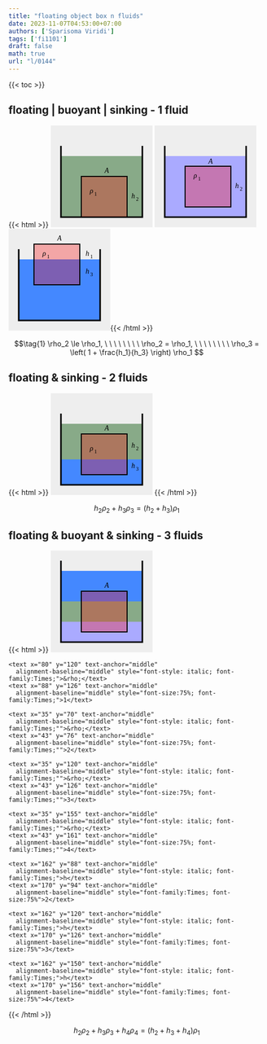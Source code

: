 ```yaml
---
title: "floating object box n fluids"
date: 2023-11-07T04:53:00+07:00
authors: ['Sparisoma Viridi']
tags: ['fi1101']
draft: false
math: true
url: "l/0144"
---
```

{{< toc >}}


## floating | buoyant | sinking - 1 fluid
{{< html >}}
<svg
  version="1.1" xmlns="http://www.w3.org/2000/svg"
  width="200" height="200"
  style="background: #eee;">
    <path d="M 20 60 L 20 180 L 180 180 L 180 60"
      stroke="black" stroke-width="0" fill="#8a8" />
    <path d="M 20 40 L 20 180 L 180 180 L 180 40"
      stroke="black" stroke-width="3" fill="none" />
    <rect x="60" y="100" width="90" height="80"
      stroke="black" stroke-width="2" fill="rgba(255, 0, 0, 0.3)" />
    <text x="110" y="90" text-anchor="middle" 
      alignment-baseline="middle" style="font-style: italic; font-family:Times;">A</text>
    <text x="80" y="130" text-anchor="middle" 
      alignment-baseline="middle" style="font-style: italic; font-family:Times;">&rho;</text>
    <text x="88" y="136" text-anchor="middle" 
      alignment-baseline="middle" style="font-size:75%; font-family:Times;">1</text>
    <text x="35" y="155" text-anchor="middle" 
      alignment-baseline="middle" style="font-style: italic; font-family:Times;"">&rho;</text>
    <text x="43" y="161" text-anchor="middle" 
      alignment-baseline="middle" style="font-size:75%; font-family:Times;"">2</text>
    <text x="162" y="140" text-anchor="middle" 
      alignment-baseline="middle" style="font-style: italic; font-family:Times;">h</text>
    <text x="170" y="146" text-anchor="middle" 
      alignment-baseline="middle" style="font-family:Times; font-size:75%">2</text>
</svg>
<svg
  version="1.1" xmlns="http://www.w3.org/2000/svg"
  width="200" height="200"
  style="background: #eee;">
    <path d="M 20 60 L 20 180 L 180 180 L 180 60"
      stroke="black" stroke-width="0" fill="#aaf" />
    <path d="M 20 40 L 20 180 L 180 180 L 180 40"
      stroke="black" stroke-width="3" fill="none" />
    <rect x="60" y="80" width="90" height="80"
      stroke="black" stroke-width="2" fill="rgba(255, 0, 0, 0.3)" />
    <text x="110" y="72" text-anchor="middle" 
      alignment-baseline="middle" style="font-style: italic; font-family:Times;">A</text>
    <text x="80" y="100" text-anchor="middle" 
      alignment-baseline="middle" style="font-style: italic; font-family:Times;">&rho;</text>
    <text x="88" y="106" text-anchor="middle" 
      alignment-baseline="middle" style="font-size:75%; font-family:Times;">1</text>
    <text x="35" y="155" text-anchor="middle" 
      alignment-baseline="middle" style="font-style: italic; font-family:Times;"">&rho;</text>
    <text x="43" y="161" text-anchor="middle" 
      alignment-baseline="middle" style="font-size:75%; font-family:Times;"">2</text>
    <text x="162" y="120" text-anchor="middle" 
      alignment-baseline="middle" style="font-style: italic; font-family:Times;">h</text>
    <text x="170" y="126" text-anchor="middle" 
      alignment-baseline="middle" style="font-family:Times; font-size:75%">2</text>
</svg>
<svg
  version="1.1" xmlns="http://www.w3.org/2000/svg"
  width="200" height="200"
  style="background: #eee;">
    <path d="M 20 60 L 20 180 L 180 180 L 180 60"
      stroke="black" stroke-width="0" fill="#48f" />
    <path d="M 20 40 L 20 180 L 180 180 L 180 40"
      stroke="black" stroke-width="3" fill="none" />
    <rect x="50" y="30" width="90" height="80"
      stroke="black" stroke-width="2" fill="rgba(255, 0, 0, 0.3)" />
    <text x="100" y="20" text-anchor="middle" 
      alignment-baseline="middle" style="font-style: italic; font-family:Times;">A</text>
    <text x="70" y="50" text-anchor="middle" 
      alignment-baseline="middle" style="font-style: italic; font-family:Times;">&rho;</text>
    <text x="78" y="56" text-anchor="middle" 
      alignment-baseline="middle" style="font-size:75%; font-family:Times;">1</text>
    <text x="40" y="155" text-anchor="middle" 
      alignment-baseline="middle" style="font-style: italic; font-family:Times;"">&rho;</text>
    <text x="48" y="161" text-anchor="middle" 
      alignment-baseline="middle" style="font-size:75%; font-family:Times;"">3</text>
    <text x="155" y="50" text-anchor="middle" 
      alignment-baseline="middle" style="font-style: italic; font-family:Times;">h</text>
    <text x="163" y="56" text-anchor="middle" 
      alignment-baseline="middle" style="font-family:Times; font-size:75%">1</text>
    <text x="155" y="85" text-anchor="middle" 
      alignment-baseline="middle" style="font-style: italic; font-family:Times;">h</text>
    <text x="163" y="91" text-anchor="middle" 
      alignment-baseline="middle" style="font-family:Times; font-size:75%">3</text>
</svg>{{< /html >}}

$$\tag{1}
\rho_2 \le \rho_1, \ \ \ \ \ \ \ \ \rho_2 = \rho_1, \ \ \ \ \ \ \ \ \rho_3 = \left( 1 + \frac{h_1}{h_3} \right) \rho_1
$$


## floating & sinking - 2 fluids
{{< html >}}
<svg
  version="1.1" xmlns="http://www.w3.org/2000/svg"
  width="200" height="200"
  style="background: #eee;">
    <path d="M 20 60 L 20 180 L 180 180 L 180 60"
      stroke="black" stroke-width="0" fill="#8a8" />
    <path d="M 20 130 L 20 180 L 180 180 L 180 130"
      stroke="black" stroke-width="0" fill="#48f" />
    <path d="M 20 40 L 20 180 L 180 180 L 180 40"
      stroke="black" stroke-width="3" fill="none" />
    <rect x="60" y="80" width="90" height="80"
      stroke="black" stroke-width="2" fill="rgba(255, 0, 0, 0.3)" />
    <text x="110" y="70" text-anchor="middle" 
      alignment-baseline="middle" style="font-style: italic; font-family:Times;">A</text>
    <text x="80" y="110" text-anchor="middle" 
      alignment-baseline="middle" style="font-style: italic; font-family:Times;">&rho;</text>
    <text x="88" y="116" text-anchor="middle" 
      alignment-baseline="middle" style="font-size:75%; font-family:Times;">1</text>
    <text x="35" y="95" text-anchor="middle" 
      alignment-baseline="middle" style="font-style: italic; font-family:Times;"">&rho;</text>
    <text x="43" y="101" text-anchor="middle" 
      alignment-baseline="middle" style="font-size:75%; font-family:Times;"">2</text>
    <text x="35" y="155" text-anchor="middle" 
      alignment-baseline="middle" style="font-style: italic; font-family:Times;"">&rho;</text>
    <text x="43" y="161" text-anchor="middle" 
      alignment-baseline="middle" style="font-size:75%; font-family:Times;"">3</text>
    <text x="162" y="144" text-anchor="middle" 
      alignment-baseline="middle" style="font-style: italic; font-family:Times;">h</text>
    <text x="170" y="150" text-anchor="middle" 
      alignment-baseline="middle" style="font-family:Times; font-size:75%">3</text>
    <text x="162" y="104" text-anchor="middle" 
      alignment-baseline="middle" style="font-style: italic; font-family:Times;">h</text>
    <text x="170" y="110" text-anchor="middle" 
      alignment-baseline="middle" style="font-family:Times; font-size:75%">2</text>
</svg>
{{< /html >}}

$$\tag{2}
h_2 \rho_2 + h_3 \rho_3 = \left( h_2 + h_3 \right) \rho_1
$$


## floating & buoyant & sinking - 3 fluids
{{< html >}}
<svg
  version="1.1" xmlns="http://www.w3.org/2000/svg"
  width="200" height="200"
  style="background: #eee;">
    <path d="M 20 40 L 20 100 L 180 100 L 180 40"
      stroke="black" stroke-width="0" fill="#48f" />
    <path d="M 20 100 L 20 140 L 180 140 L 180 100"
      stroke="black" stroke-width="0" fill="#8a8" />
    <path d="M 20 140 L 20 180 L 180 180 L 180 140"
      stroke="black" stroke-width="0" fill="#aaf" />
    <path d="M 20 20 L 20 180 L 180 180 L 180 20"
      stroke="black" stroke-width="3" fill="none" />
    <rect x="60" y="80" width="90" height="80"
      stroke="black" stroke-width="2" fill="rgba(255, 0, 0, 0.3)" />
    <text x="110" y="70" text-anchor="middle" 
      alignment-baseline="middle" style="font-style: italic; font-family:Times;">A</text>

    <text x="80" y="120" text-anchor="middle" 
      alignment-baseline="middle" style="font-style: italic; font-family:Times;">&rho;</text>
    <text x="88" y="126" text-anchor="middle" 
      alignment-baseline="middle" style="font-size:75%; font-family:Times;">1</text>

    <text x="35" y="70" text-anchor="middle" 
      alignment-baseline="middle" style="font-style: italic; font-family:Times;"">&rho;</text>
    <text x="43" y="76" text-anchor="middle" 
      alignment-baseline="middle" style="font-size:75%; font-family:Times;"">2</text>

    <text x="35" y="120" text-anchor="middle" 
      alignment-baseline="middle" style="font-style: italic; font-family:Times;"">&rho;</text>
    <text x="43" y="126" text-anchor="middle" 
      alignment-baseline="middle" style="font-size:75%; font-family:Times;"">3</text>

    <text x="35" y="155" text-anchor="middle" 
      alignment-baseline="middle" style="font-style: italic; font-family:Times;"">&rho;</text>
    <text x="43" y="161" text-anchor="middle" 
      alignment-baseline="middle" style="font-size:75%; font-family:Times;"">4</text>

    <text x="162" y="88" text-anchor="middle" 
      alignment-baseline="middle" style="font-style: italic; font-family:Times;">h</text>
    <text x="170" y="94" text-anchor="middle" 
      alignment-baseline="middle" style="font-family:Times; font-size:75%">2</text>

    <text x="162" y="120" text-anchor="middle" 
      alignment-baseline="middle" style="font-style: italic; font-family:Times;">h</text>
    <text x="170" y="126" text-anchor="middle" 
      alignment-baseline="middle" style="font-family:Times; font-size:75%">3</text>
      
    <text x="162" y="150" text-anchor="middle" 
      alignment-baseline="middle" style="font-style: italic; font-family:Times;">h</text>
    <text x="170" y="156" text-anchor="middle" 
      alignment-baseline="middle" style="font-family:Times; font-size:75%">4</text>
</svg>
{{< /html >}}

$$\tag{3}
h_2 \rho_2 + h_3 \rho_3 + h_4 \rho_4 = \left( h_2 + h_3 + h_4 \right) \rho_1
$$
